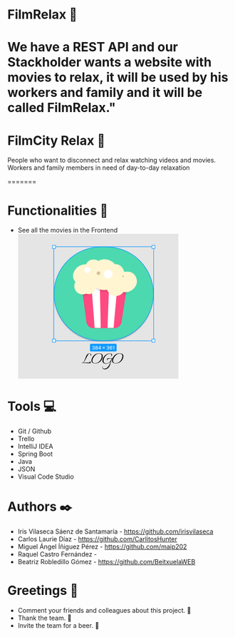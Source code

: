 # FilmRelax :movie_camera:
We have a REST API and our Stackholder wants a website with movies to relax, 
it will be used by his workers and family and it will be called FilmRelax."
=======
# FilmCity Relax 🍿

People who want to disconnect and relax watching videos and movies.
Workers and family members in need of day-to-day relaxation

=======
# Functionalities :floppy_disk:

- See all the movies in the Frontend
![Screenshot](logo.PNG)

# Tools :computer:

- Git / Github
- Trello
- IntelliJ IDEA
- Spring Boot
- Java 
- JSON
- Visual Code Studio

# Authors ✒️
- Iris Vilaseca Sáenz de Santamaría - https://github.com/irisvilaseca
- Carlos Laurie Díaz - https://github.com/CarlitosHunter
- Miguel Ángel Íñiguez Pérez - https://github.com/maip202
- Raquel Castro Fernández - 
- Beatriz Robledillo Gómez - https://github.com/BeitxuelaWEB

# Greetings :gift:
- Comment your friends and colleagues about this project. :loudspeaker:
- Thank the team. :slightly_smiling_face:
- Invite the team for a beer. :beer:

